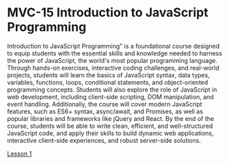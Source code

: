 # MVC-15 Introduction to JavaScript Programming
Introduction to JavaScript Programming" is a foundational course designed to equip students with the essential skills and knowledge needed to harness the power of JavaScript, the world's most popular programming language. Through hands-on exercises, interactive coding challenges, and real-world projects, students will learn the basics of JavaScript syntax, data types, variables, functions, loops, conditional statements, and object-oriented programming concepts. Students will also explore the role of JavaScript in web development, including client-side scripting, DOM manipulation, and event handling. Additionally, the course will cover modern JavaScript features, such as ES6+ syntax, async/await, and Promises, as well as popular libraries and frameworks like jQuery and React. By the end of the course, students will be able to write clean, efficient, and well-structured JavaScript code, and apply their skills to build dynamic web applications, interactive client-side experiences, and robust server-side solutions.

[Lesson 1](Lesson_01/Readme.md)
